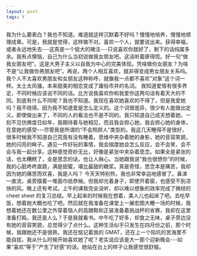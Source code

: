 ```yaml
---
layout: post
tags: Y
---
```


我为什么要表白？我也不知道。难道就这样沉默着不好吗？慢慢地培养，慢慢地顺理成章。可是，我就是觉得，这样做不对。喜欢一个人，就要说出来。获得幸福，或者永远地失去---这真是一个挺大的赌注---只说喜欢你就好了，剩下的话纯属多余。我有点懊恼，自己为什么当初说做我女朋友吧。这话听着瘆得慌。好一句“做我女朋友吧”。这是大男子主义以自我为中心的完美体现。凭啥做你女朋友？为啥不是“让我做你男朋友吧”。再说，两个人相互喜欢，就非得变成男女朋友关系吗。我个人不太喜欢男朋友和女朋友这种称呼，就像我一点都不喜欢“对象”这个词一样。太土太风骚。本来甜美的相恋变成了庸俗市井的名词。 我知道爱情有很多界定，不同时候应该说不同的话。比方说我喜欢你和我爱你这两句话有着天大的不同。到底有什么不同呢？我也不知道。我现在喜欢她喜欢的不得了，但是我爱她吗？我不晓得。因为我不知道爱是怎么定义的。这个词很诡异，很少有人能做出定义。即使做出来了，不同的人的看法也不是不同的。我只知道自己成天想着她，一刻不见仿佛度日如年，我期待着与她相见，而且我会担心她，我会担心她的身体，在意她的感受---尽管我是所谓的“不会照顾人”类型的。我这几天睡得不是很好，很多时候我不知道自己究竟有没有睡着。思维中夹杂着她的身影，她的音容笑貌，她的闪亮的眸子。遇见一件好玩的事情，我会揣度她会怎么反应，会不会笑，会不会与我一起分享。这种感觉奇妙无比，好像是紧张中夹杂着思念。如果全是紧张的话，也太糟糕了，全是思念的话，也让人揪心。当她跟我说“我也很想你”的时候，我的心脏咚咚直跳，满是甜蜜，堪比最甜的糖浆。真是奇怪，思念本是痛苦，我却因为她的痛苦而欢喜，我是人吗？ 今天天特别热，我也非常幸运地感冒了。鼻涕一直流，桌旁摆着一堆面巾纸恭候。但我却光着身子，即使开着窗，也感受不到凉快的风。晚上还有考试。上午的课我完全没听，却以难以想象的效率完成了微经的 cheet sheet 的复习总结。早上起来的时候我在想着，美人儿也起床了吧。去吃早饭，想着她大概也吃了吧。然后就在我准备在课堂上一展宏图大睡一场的时候，我想着她还在数公里之外穿着恼人的高跟鞋和正装准备着挑战杯的省赛，我却在这里准备打盹，我还是人么？于是我就看书。中午吃了好多，却食之无味，桌子旁边没有她的音容笑貌，总觉得少了点什么。这种生活似乎只发生在四月份之前，那个时候，我跟她还不是很熟，我还在惦记着我的 GMAT，还在上一个陷坑的苦海里不能自拔。我从什么时候开始喜欢她了呢？老实说应该是大一那个迎新晚会---如果“喜欢“等于”产生了好感“的话。她站在台上的样子让我感觉很舒服。
